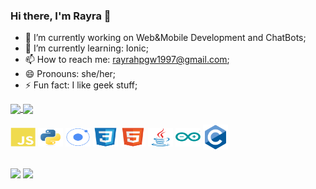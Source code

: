 ### Hi there, I'm Rayra 👋

- 🔭 I’m currently working on Web&Mobile Development and ChatBots;
- 🌱 I’m currently learning: Ionic; 
- 📫 How to reach me: rayrahpgw1997@gmail.com; 
- 😄 Pronouns: she/her; 
- ⚡ Fun fact: I like geek stuff;  

<div>
  <a href="https://github.com/rayratargdy/github-readme-stats">
  <img align="center" src="https://github-readme-stats.vercel.app/api?username=rayratargdy&show_icons=true&theme=dracula&include_all_comics=true&count_private=true"/>
  </a>
  <a href="https://github.com/rayratargy/convoychat">
  <img  align="center" ![TOP Linguagens] src="https://github-readme-stats.vercel.app/api/top-langs/?username=rayratargdy&layout=compact&langs_count=16&theme=dracula"/>
  </a>
</div> 

<div style="display: inline_block"><br>
  <img align="center" alt="rayra-js" height="30" width="40" src="https://raw.githubusercontent.com/devicons/devicon/master/icons/javascript/javascript-plain.svg">
  <img align="center" alt="rayra-python" height="30" width="40" src="https://raw.githubusercontent.com/devicons/devicon/master/icons/python/python-original.svg">
  <img align="center" alt="rayra-ionic" height="30" width="40" src="https://raw.githubusercontent.com/devicons/devicon/master/icons/ionic/ionic-original.svg">
  <img align="center" alt="rayra-css" height="30" width="40" src="https://raw.githubusercontent.com/devicons/devicon/master/icons/css3/css3-original.svg">
  <img align="center" alt="rayra-html" height="30" width="40" src="https://raw.githubusercontent.com/devicons/devicon/master/icons/html5/html5-original.svg">
  <img align="center" alt="rayra-java" height="30" width="40" src="https://raw.githubusercontent.com/devicons/devicon/master/icons/java/java-original.svg">
  <img align="center" alt="rayra-arduino" height="30" width="40" src="https://raw.githubusercontent.com/devicons/devicon/master/icons/arduino/arduino-original.svg">
  <img align="center" alt="rayra-c height="30" width="40" src="https://raw.githubusercontent.com/devicons/devicon/master/icons/c/c-original.svg">
</div>
                                                                                                                                                
##
 <div>
  <a href="https://www.instagram.com/rayra_pereirax/" target="_blank"><img src="https://img.shields.io/badge/-Instagram-%23E4405F?style=for-the-                                      badge&logo=instagram&logoColor=white" target="_blank"></a>                
  <a href="https://www.linkedin.com/in/rayra-pereira-45a22b191" target="_blank"><img src="https://img.shields.io/badge/-LinkedIn-%230077B5?style=for-the-                              badge&logo=linkedin&logoColor=white" target="_blank"></a> 
  <a href="https://twitter.com/rayra_targdy?s=09" target="_blank"<img src="for-the-badge&logo=twitter&logoColor=white" target="_blank"></a>
                                                                                                   
</div>                                                                                                                                                
                                                                                                                                               
   
